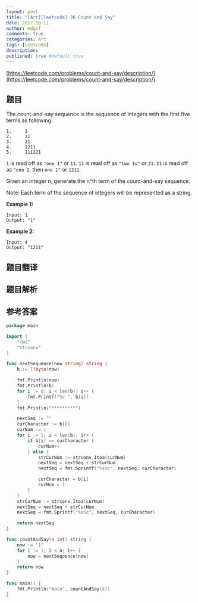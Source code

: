```yaml
---
layout: post
title: "[Art][leetcode] 38 Count and Say"
date: 2017-10-11
author: mdgsf
comments: true
categories: Art
tags: [Leetcode]
description:
published: true #default true
---
```


[https://leetcode.com/problems/count-and-say/description/](https://leetcode.com/problems/count-and-say/description/)

## 题目

The count-and-say sequence is the sequence of integers with the first five terms as following:

```
1.     1
2.     11
3.     21
4.     1211
5.     111221
```

`1` is read off as `"one 1"` or `11`.
`11` is read off as `"two 1s"` or `21`.
`21` is read off as `"one 2`, then `one 1"` or `1211`.

Given an integer n, generate the n^th term of the count-and-say sequence.

Note: Each term of the sequence of integers will be represented as a string.

**Example 1:**

```
Input: 1
Output: "1"
```

**Example 2:**

```
Input: 4
Output: "1211"
```

## 题目翻译

## 题目解析

## 参考答案

```go
package main

import (
    "fmt"
    "strconv"
)

func nextSequence(now string) string {
    b := []byte(now)

    fmt.Println(now)
    fmt.Println(b)
    for i := 0; i < len(b); i++ {
        fmt.Printf("%c ", b[i])
    }
    fmt.Println("*********")

    nextSeq := ""
    curCharacter := b[0]
    curNum := 1
    for i := 1; i < len(b); i++ {
        if b[i] == curCharacter {
            curNum++
        } else {
            strCurNum := strconv.Itoa(curNum)
            nextSeq = nextSeq + strCurNum
            nextSeq = fmt.Sprintf("%s%c", nextSeq, curCharacter)

            curCharacter = b[i]
            curNum = 1
        }
    }
    strCurNum := strconv.Itoa(curNum)
    nextSeq = nextSeq + strCurNum
    nextSeq = fmt.Sprintf("%s%c", nextSeq, curCharacter)

    return nextSeq
}

func countAndSay(n int) string {
    now := "1"
    for i := 1; i < n; i++ {
        now = nextSequence(now)
    }
    return now
}

func main() {
    fmt.Println("main", countAndSay(4))
}
```

